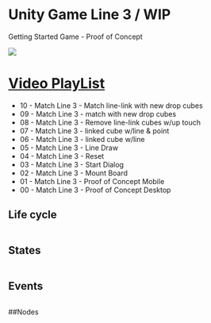 # Unity Game Line 3 / WIP

Getting Started Game - Proof of Concept

![](gif/Match-Tree.gif)


# [Video PlayList](https://www.youtube.com/playlist?list=PLNph7ndeSqE8GtUUGKSLgPERU7Lj6-8YI)
* 10 - Match Line 3 - Match line-link with new drop cubes
* 09 - Match Line 3 - match with new drop cubes
* 08 - Match Line 3 - Remove line-link cubes w/up touch
* 07 - Match Line 3 - linked cube w/line & point
* 06 - Match Line 3 - linked cube w/line
* 05 - Match Line 3 - Line Draw
* 04 - Match Line 3 - Reset
* 03 - Match Line 3 - Start Dialog
* 02 - Match Line 3 - Mount Board
* 01 - Match Line 3 - Proof of Concept Mobile
* 00 - Match Line 3 - Proof of Concept Desktop

## Life cycle
```c#
```

## States
```c#
```

## Events
```c#
```

##Nodes
```c#
```
